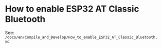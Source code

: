 How to enable ESP32 AT Classic Bluetooth
========================================

See: `/docs/en/Compile_and_Develop/How_to_enable_ESP32_AT_Classic_Bluetooth.md`